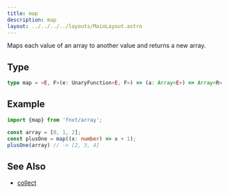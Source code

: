 ```yaml
---
title: map
description: map
layout: ../../../../layouts/MainLayout.astro
---
```

Maps each value of an array to another value and returns a new array.

## Type

```ts
type map = <E, F>(e: UnaryFunction<E, F>) => (a: Array<E>) => Array<R>
```

## Example

```ts
import {map} from 'fnxt/array';

const array = [0, 1, 2];
const plusOne = map((x: number) => x + 1);
plusOne(array) // -> [2, 3, 4]
```

## See Also
- [collect](/core/en/array/operator/collect)